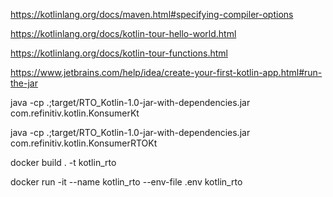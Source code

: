 https://kotlinlang.org/docs/maven.html#specifying-compiler-options

https://kotlinlang.org/docs/kotlin-tour-hello-world.html

https://kotlinlang.org/docs/kotlin-tour-functions.html

https://www.jetbrains.com/help/idea/create-your-first-kotlin-app.html#run-the-jar

java -cp .;target/RTO_Kotlin-1.0-jar-with-dependencies.jar com.refinitiv.kotlin.KonsumerKt

java -cp .;target/RTO_Kotlin-1.0-jar-with-dependencies.jar com.refinitiv.kotlin.KonsumerRTOKt

docker build . -t kotlin_rto

docker run -it --name kotlin_rto --env-file .env kotlin_rto
